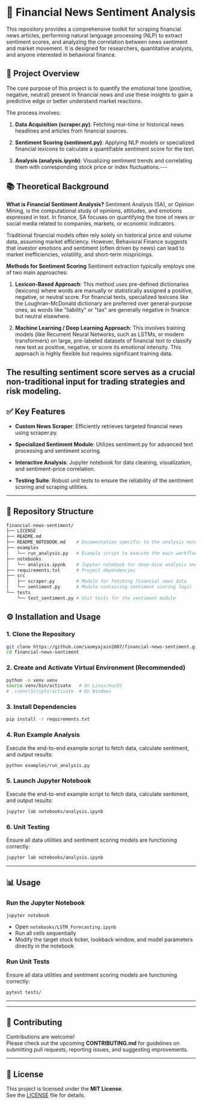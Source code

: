 # 📰 Financial News Sentiment Analysis

This repository provides a comprehensive toolkit for scraping financial news articles, performing natural language processing (NLP) to extract sentiment scores, and analyzing the correlation between news sentiment and market movement. It is designed for researchers, quantitative analysts, and anyone interested in behavioral finance.

## 🔎 Project Overview  
The core purpose of this project is to quantify the emotional tone (positive, negative, neutral) present in financial news and use these insights to gain a predictive edge or better understand market reactions.

The process involves:

1.  **Data Acquisition (scraper.py)**: Fetching real-time or historical news headlines and articles from financial sources.

2.  **Sentiment Scoring (sentiment.py)**: Applying NLP models or specialized financial lexicons to calculate a quantifiable sentiment score for the text.

3.  **Analysis (analysis.ipynb)**: Visualizing sentiment trends and correlating them with corresponding stock price or index fluctuations.---

## 📚 Theoretical Background

**What is Financial Sentiment Analysis?**
Sentiment Analysis (SA), or Opinion Mining, is the computational study of opinions, attitudes, and emotions expressed in text. In finance, SA focuses on quantifying the tone of news or social media related to companies, markets, or economic indicators.

Traditional financial models often rely solely on historical price and volume data, assuming market efficiency. However, Behavioral Finance suggests that investor emotions and sentiment (often driven by news) can lead to market inefficiencies, volatility, and short-term mispricings.

**Methods for Sentiment Scoring**
Sentiment extraction typically employs one of two main approaches:

1.  **Lexicon-Based Approach**: This method uses pre-defined dictionaries (lexicons) where words are manually or statistically assigned a positive, negative, or neutral score. For financial texts, specialized lexicons like the Loughran-McDonald dictionary are preferred over general-purpose ones, as words like "liability" or "tax" are generally negative in finance but neutral elsewhere.

2.  **Machine Learning / Deep Learning Approach**: This involves training models (like Recurrent Neural Networks, such as LSTMs, or modern transformers) on large, pre-labeled datasets of financial text to classify new text as positive, negative, or score its emotional intensity. This approach is highly flexible but requires significant training data.

The resulting sentiment score serves as a crucial non-traditional input for trading strategies and risk modeling.
---

## ✅ Key Features
- **Custom News Scraper**: Efficiently retrieves targeted financial news using scraper.py.

-  **Specialized Sentiment Module**: Utilizes sentiment.py for advanced text processing and sentiment scoring.

-  **Interactive Analysis**: Jupyter notebook for data cleaning, visualization, and sentiment-price correlation.

-  **Testing Suite**: Robust unit tests to ensure the reliability of the sentiment scoring and scraping utilities.
---
##  📂 Repository Structure
```bash
financial-news-sentiment/
├── LICENSE
├── README.md
├── README_NOTEBOOK.md    # Documentation specific to the analysis notebook
├── examples
│   └── run_analysis.py   # Example script to execute the main workflow
├── notebooks
│   └── analysis.ipynb    # Jupyter notebook for deep-dive analysis and visualization
├── requirements.txt      # Project dependencies
├── src
│   ├── scraper.py        # Module for fetching financial news data
│   └── sentiment.py      # Module containing sentiment scoring logic
└── tests
    └── test_sentiment.py # Unit tests for the sentiment module
```

## ⚙️ Installation and Usage 

### 1. Clone the Repository  
```bash
git clone https://github.com/saumyajain2007/financial-news-sentiment.git
cd financial-news-sentiment
```

### 2. Create and Activate Virtual Environment (Recommended)  
```bash
python -m venv venv
source venv/bin/activate   # On Linux/macOS
# .\venv\Scripts\activate  # On Windows
```

### 3. Install Dependencies  
```bash
pip install -r requirements.txt
```

### 4. Run Example Analysis
Execute the end-to-end example script to fetch data, calculate sentiment, and output results:
```bash
python examples/run_analysis.py
```

### 5. Launch Jupyter Notebook
Execute the end-to-end example script to fetch data, calculate sentiment, and output results:
```bash
jupyter lab notebooks/analysis.ipynb
```

### 6. Unit Testing
Ensure all data utilities and sentiment scoring models are functioning correctly:
```bash
jupyter lab notebooks/analysis.ipynb
```


---

## 📊 Usage  

### Run the Jupyter Notebook  
```bash
jupyter notebook
```
- Open `notebooks/LSTM_Forecasting.ipynb`  
- Run all cells sequentially  
- Modify the target stock ticker, lookback window, and model parameters directly in the notebook  

### Run Unit Tests  
Ensure all data utilities and sentiment scoring models are functioning correctly:
```bash
pytest tests/
```

---
---

## 🤝 Contributing  
Contributions are welcome!  
Please check out the upcoming **CONTRIBUTING.md** for guidelines on submitting pull requests, reporting issues, and suggesting improvements.  

---

## 📜 License  
This project is licensed under the **MIT License**.  
See the [LICENSE](LICENSE) file for details.  
